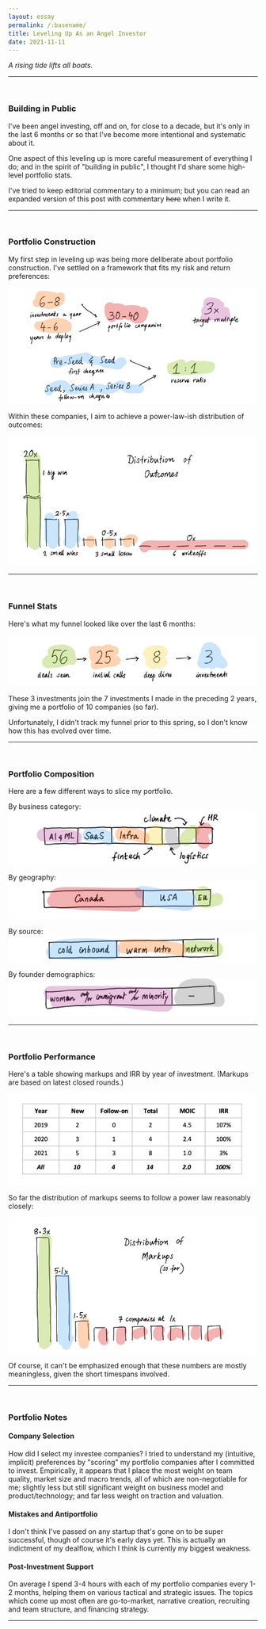 ```yaml
---
layout: essay
permalink: /:basename/
title: Leveling Up As an Angel Investor
date: 2021-11-11
---
```


*A rising tide lifts all boats.*

----

<br/>


### Building in Public

I've been angel investing, off and on, for close to a decade, but it's only in the last 6 months or so that I've become more intentional and systematic about it.  

One aspect of this leveling up is more careful measurement of everything I do; and in the spirit of "building in public", I thought I'd share some high-level portfolio stats.  

I've tried to keep editorial commentary to a minimum; but you can read an expanded version of this post with commentary <strike>here</strike> when I write it.  

----
<br/>

### Portfolio Construction

My first step in leveling up was being more deliberate about portfolio construction.  I've settled on a framework that fits my risk and return preferences:

<img src="/assets/img/portfolio-parameters.jpg" class="image">

Within these companies, I aim to achieve a power-law-ish distribution of outcomes: 

<img src="/assets/img/distribution-outcomes.jpg" class="image">

----
<br/>



### Funnel Stats

Here's what my funnel looked like over the last 6 months:

<img src="/assets/img/funnel-stats.jpg" class="image">

These 3 investments join the 7 investments I made in the preceding 2 years, giving me a portfolio of 10 companies (so far).  

Unfortunately, I didn't track my funnel prior to this spring, so I don't know how this has evolved over time. 

----
<br/>



### Portfolio Composition

Here are a few different ways to slice my portfolio.

By business category:
<img src="/assets/img/slice-category.jpg" class="image3">

By geography:
<img src="/assets/img/slice-geography.jpg" class="image3">

By source:
<img src="/assets/img/slice-channel.jpg" class="image3">

By founder demographics:
<img src="/assets/img/slice-demographics.jpg" class="image3">


----
<br/>



### Portfolio Performance

Here's a table showing markups and IRR by year of investment.  (Markups are based on latest closed rounds.)

<img src="/assets/img/irr-table.png" class="image">

So far the distribution of markups seems to follow a power law reasonably closely:

<img src="/assets/img/distribution-markups.jpg" class="image">

Of course, it can't be emphasized enough that these numbers are mostly meaningless, given the short timespans involved.


----
<br/>




### Portfolio Notes


#### Company Selection

How did I select my investee companies?  I tried to understand my (intuitive, implicit) preferences by "scoring" my portfolio companies after I committed to invest.  Empirically, it appears that I place the most weight on team quality, market size and macro trends, all of which are non-negotiable for me; slightly less but still significant weight on business model and product/technology; and far less weight on traction and valuation.  


#### Mistakes and Antiportfolio

I don't think I've passed on any startup that's gone on to be super successful, though of course it's early days yet.  This is actually an indictment of my dealflow, which I think is currently my biggest weakness.


#### Post-Investment Support

On average I spend 3-4 hours with each of my portfolio companies every 1-2 months, helping them on various tactical and strategic issues.  The topics which come up most often are go-to-market, narrative creation, recruiting and team structure, and financing strategy.  

----
<br/>



